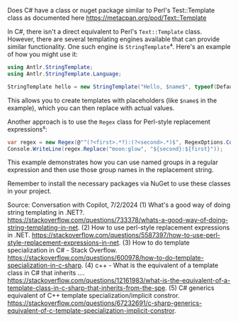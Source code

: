 Does C# have a class or nuget package similar to Perl's Test::Template class as documented here https://metacpan.org/pod/Text::Template  

In C#, there isn't a direct equivalent to Perl's `Text::Template` class. However, there are several templating engines available that can provide similar functionality. One such engine is `StringTemplate`⁴. Here's an example of how you might use it:

```csharp
using Antlr.StringTemplate;
using Antlr.StringTemplate.Language;

StringTemplate hello = new StringTemplate("Hello, $name$", typeof(DefaultTemplateLexer));
```

This allows you to create templates with placeholders (like `$name$` in the example), which you can then replace with actual values.

Another approach is to use the `Regex` class for Perl-style replacement expressions⁵:

```csharp
var regex = new Regex(@"^(?<first>.*?):(?<second>.*)$", RegexOptions.Compiled);
Console.WriteLine(regex.Replace("moon:glow", "${second}:${first}"));
```

This example demonstrates how you can use named groups in a regular expression and then use those group names in the replacement string.

Remember to install the necessary packages via NuGet to use these classes in your project.

Source: Conversation with Copilot, 7/2/2024
(1) What's a good way of doing string templating in .NET?. https://stackoverflow.com/questions/733378/whats-a-good-way-of-doing-string-templating-in-net.
(2) How to use perl-style replacement expressions in .NET. https://stackoverflow.com/questions/5587397/how-to-use-perl-style-replacement-expressions-in-net.
(3) How to do template specialization in C# - Stack Overflow. https://stackoverflow.com/questions/600978/how-to-do-template-specialization-in-c-sharp.
(4) c++ - What is the equivalent of a template class in C# that inherits .... https://stackoverflow.com/questions/12161983/what-is-the-equivalent-of-a-template-class-in-c-sharp-that-inherits-from-the-spe.
(5) C# generics equivalent of C++ template specialization/implicit constror. https://stackoverflow.com/questions/67232691/c-sharp-generics-equivalent-of-c-template-specialization-implicit-constror.